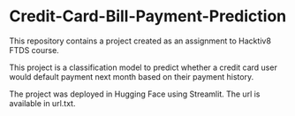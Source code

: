 # Credit-Card-Bill-Payment-Prediction
This repository contains a project created as an assignment to Hacktiv8 FTDS course.

This project is a classification model to predict whether a credit card user would default payment next month based on their payment history.

The project was deployed in Hugging Face using Streamlit. The url is available in url.txt.
